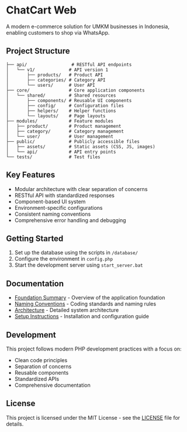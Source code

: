 # ChatCart Web

A modern e-commerce solution for UMKM businesses in Indonesia, enabling customers to shop via WhatsApp.

## Project Structure

```
├── api/                 # RESTful API endpoints
│   └── v1/             # API version 1
│       ├── products/   # Product API
│       ├── categories/ # Category API
│       └── users/      # User API
├── core/               # Core application components
│   └── shared/         # Shared resources
│       ├── components/ # Reusable UI components
│       ├── config/     # Configuration files
│       ├── helpers/    # Helper functions
│       └── layouts/    # Page layouts
├── modules/            # Feature modules
│   ├── product/        # Product management
│   ├── category/       # Category management
│   └── user/           # User management
├── public/             # Publicly accessible files
│   ├── assets/         # Static assets (CSS, JS, images)
│   └── api/            # API entry points
└── tests/              # Test files
```

## Key Features

- Modular architecture with clear separation of concerns
- RESTful API with standardized responses
- Component-based UI system
- Environment-specific configurations
- Consistent naming conventions
- Comprehensive error handling and debugging

## Getting Started

1. Set up the database using the scripts in `/database/`
2. Configure the environment in `config.php`
3. Start the development server using `start_server.bat`

## Documentation

- [Foundation Summary](architecture/FOUNDATION_SUMMARY.md) - Overview of the application foundation
- [Naming Conventions](development/NAMING_CONVENTIONS.md) - Coding standards and naming rules
- [Architecture](architecture/ARCHITECTURE.md) - Detailed system architecture
- [Setup Instructions](setup/SETUP_INSTRUCTIONS.md) - Installation and configuration guide

## Development

This project follows modern PHP development practices with a focus on:
- Clean code principles
- Separation of concerns
- Reusable components
- Standardized APIs
- Comprehensive documentation

## License

This project is licensed under the MIT License - see the [LICENSE](LICENSE) file for details.
